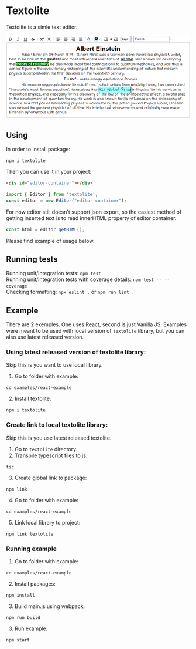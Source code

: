 # Textolite

Textolite is a simle text editor.

![](./images/editor.png)

## Using

In order to install package:
```shell
npm i textolite
```

Then you can use it in your project:

```html
<div id="editor-container"></div>
```

```JavaScript
import { Editor } from 'textolite';
const editor = new Editor("editor-container");
```
For now editor still doesn't support json export, so the easiest method of getting inserted text is to read innerHTML property of editor container.

```JavaScript
const html = editor.getHTML();
```

Please find example of usage below.


## Running tests

Running unit/integration tests: ```npm test```<br/>
Running unit/integration tests with coverage details: ```npm test -- --coverage```<br/>
Checking formatting: ```npx eslint .``` or ```npm run lint .``` <br/>


## Example

There are 2 exemples. One uses React, second is just Vanilla JS.
Examples were meant to be used with local version of ```textolite``` library, but you can also use latest released version.

### Using latest released version of textolite library:

Skip this is you want to use local library.

1. Go to folder with example:
```shell
cd examples/react-example
```
2. Install textolite:
```shell
npm i textolite
```

### Create link to local textolite library:

Skip this is you use latest released textolite.

1. Go to ```textolite``` directory. 
2. Transpile typescript files to js:
```shell
tsc
```
3. Create global link to package:
```shell
npm link
```
4. Go to folder with example:
```shell
cd examples/react-example
```
5. Link local library to project:
```shell
npm link textolite
```

### Running example

1. Go to folder with example:
```shell
cd examples/react-example
```
2. Install packages:
```shell
npm install
```
3. Build main.js using webpack:
```shell
npm run build
```
3. Run example:
```shell
npm start
```

